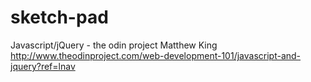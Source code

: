 # sketch-pad
Javascript/jQuery - the odin project
Matthew King
http://www.theodinproject.com/web-development-101/javascript-and-jquery?ref=lnav
